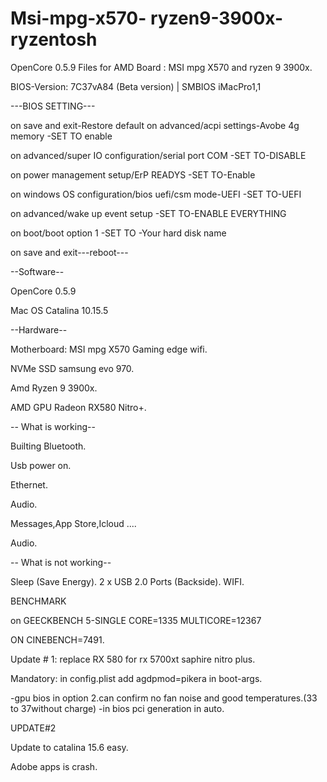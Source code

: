 # Msi-mpg-x570- ryzen9-3900x-ryzentosh

OpenCore 0.5.9 Files for AMD Board : MSI mpg X570 and ryzen 9 3900x.

BIOS-Version: 7C37vA84 (Beta version) | SMBIOS iMacPro1,1

---BIOS SETTING---

on save and exit-Restore default
on advanced/acpi settings-Avobe 4g memory           -SET TO enable

on advanced/super IO configuration/serial port COM  -SET TO-DISABLE

on power management setup/ErP READYS                -SET TO-Enable

on windows OS configuration/bios uefi/csm mode-UEFI -SET TO-UEFI

on advanced/wake up event setup                     -SET TO-ENABLE EVERYTHING

on boot/boot option 1                               -SET TO -Your hard disk name

on save and exit---reboot---

--Software--

OpenCore 0.5.9

Mac OS Catalina 10.15.5

--Hardware--

Motherboard: MSI mpg X570 Gaming edge wifi.

NVMe SSD samsung evo 970.

Amd Ryzen 9 3900x.

AMD GPU Radeon RX580 Nitro+.


-- What is working--

Builting Bluetooth.

Usb power on.

Ethernet.

Audio.

Messages,App Store,Icloud ....

Audio.

-- What is not working--

Sleep (Save Energy).
2 x USB 2.0 Ports (Backside).
WIFI.

BENCHMARK

on  GEECKBENCH 5-SINGLE CORE=1335 MULTICORE=12367 

ON CINEBENCH=7491.

Update # 1: replace RX 580 for rx 5700xt saphire nitro plus.

Mandatory:
in config.plist add agdpmod=pikera in boot-args.

-gpu bios in option 2.can confirm no fan noise and good temperatures.(33 to 37without charge)
-in bios pci generation in auto.

UPDATE#2

Update to catalina 15.6 easy.

Adobe apps is crash.
